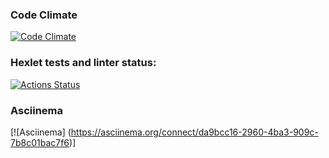 ### Code Climate
[![Code Climate](https://codeclimate.com/github/graywrk/python-project-49.png)](https://codeclimate.com/github/graywrk/python-project-49)
### Hexlet tests and linter status:
[![Actions Status](https://github.com/graywrk/python-project-49/workflows/hexlet-check/badge.svg)](https://github.com/graywrk/python-project-49/actions)

### Asciinema
[![Asciinema] (https://asciinema.org/connect/da9bcc16-2960-4ba3-909c-7b8c01bac7f6)]